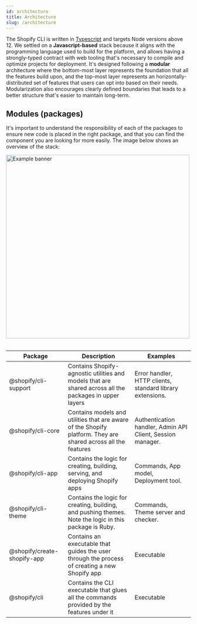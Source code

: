 ```yaml
---
id: architecture
title: Architecture
slug: /architecture
---
```


The Shopify CLI is written in [Typescript](https://www.typescriptlang.org/) and targets Node versions above 12.
We settled on a **Javascript-based** stack because it aligns with the programming language used to build for the platform,
and allows having a strongly-typed contract with web tooling that's necessary to compile and optimize projects for deployment.
It's designed following a **modular** architecture where the bottom-most layer represents the foundation that all the features build upon,
and the top-most layer represents an horizontally-distributed set of features that users can opt into based on their needs.
Modularization also encourages clearly defined boundaries that leads to a better structure that's easier to maintain long-term.

## Modules (packages)

It's important to understand the responsibility of each of the packages to ensure new code is placed in the right package,
and that you can find the component you are looking for more easily. The image below shows an overview of the stack:

<div style={{textAlign: 'center'}}>
  <img
    src={require('./assets/stack.png').default}
    alt="Example banner"
    width="500"
  />
</div>

<br/>

| Package | Description | Examples |
| ------- | ----------- | ------ |
| @shopify/cli-support | Contains Shopify-agnostic utilities and models that are shared across all the packages in upper layers | Error handler, HTTP clients, standard library extensions. |
| @shopify/cli-core | Contains models and utilities that are aware of the Shopify platform. They are shared across all the features | Authentication handler, Admin API Client, Session manager. |
| @shopify/cli-app | Contains the logic for creating, building, serving, and deploying Shopify apps | Commands, App model, Deployment tool. |
| @shopify/cli-theme |  Contains the logic for creating, building, and pushing themes. Note the logic in this package is Ruby. | Commands, Theme server and checker. |
| @shopify/create-shopify-app | Contains an executable that guides the user through the process of creating a new Shopify app | Executable |
| @shopify/cli | Contains the CLI executable that glues all the commands provided by the features under it | Executable |
